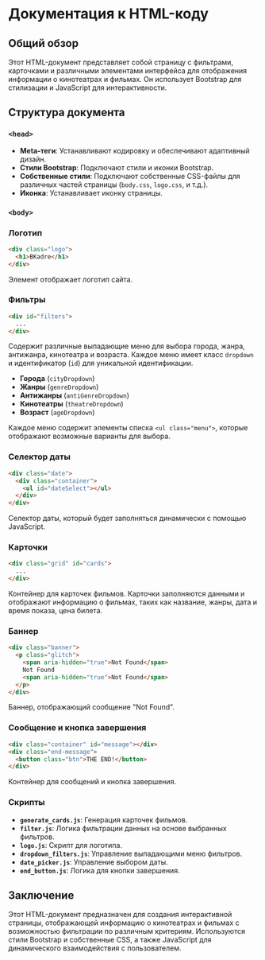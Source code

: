 # Документация к HTML-коду

## Общий обзор

Этот HTML-документ представляет собой страницу с фильтрами, карточками и различными элементами интерфейса для отображения информации о кинотеатрах и фильмах. Он использует Bootstrap для стилизации и JavaScript для интерактивности.

## Структура документа

### `<head>`

- **Meta-теги**: Устанавливают кодировку и обеспечивают адаптивный дизайн.
- **Стили Bootstrap**: Подключают стили и иконки Bootstrap.
- **Собственные стили**: Подключают собственные CSS-файлы для различных частей страницы (`body.css`, `logo.css`, и т.д.).
- **Иконка**: Устанавливает иконку страницы.

### `<body>`

### Логотип

```html
<div class="logo">
  <h1>BKadre</h1>
</div>

```

Элемент отображает логотип сайта.

### Фильтры

```html
<div id="filters">
  ...
</div>

```

Содержит различные выпадающие меню для выбора города, жанра, антижанра, кинотеатра и возраста. Каждое меню имеет класс `dropdown` и идентификатор (`id`) для уникальной идентификации.

- **Города** (`cityDropdown`)
- **Жанры** (`genreDropdown`)
- **Антижанры** (`antiGenreDropdown`)
- **Кинотеатры** (`theatreDropdown`)
- **Возраст** (`ageDropdown`)

Каждое меню содержит элементы списка `<ul class="menu">`, которые отображают возможные варианты для выбора.

### Селектор даты

```html
<div class="date">
  <div class="container">
    <ul id="dateSelect"></ul>
  </div>
</div>

```

Селектор даты, который будет заполняться динамически с помощью JavaScript.

### Карточки

```html
<div class="grid" id="cards">
  ...
</div>

```

Контейнер для карточек фильмов. Карточки заполняются данными и отображают информацию о фильмах, таких как название, жанры, дата и время показа, цена билета.

### Баннер

```html
<div class="banner">
  <p class="glitch">
    <span aria-hidden="true">Not Found</span>
    Not Found
    <span aria-hidden="true">Not Found</span>
  </p>
</div>

```

Баннер, отображающий сообщение "Not Found".

### Сообщение и кнопка завершения

```html
<div class="container" id="message"></div>
<div class="end-message">
  <button class="btn">THE END!</button>
</div>

```

Контейнер для сообщений и кнопка завершения.

### Скрипты

- **`generate_cards.js`**: Генерация карточек фильмов.
- **`filter.js`**: Логика фильтрации данных на основе выбранных фильтров.
- **`logo.js`**: Скрипт для логотипа.
- **`dropdown_filters.js`**: Управление выпадающими меню фильтров.
- **`date_picker.js`**: Управление выбором даты.
- **`end_button.js`**: Логика для кнопки завершения.

## Заключение

Этот HTML-документ предназначен для создания интерактивной страницы, отображающей информацию о кинотеатрах и фильмах с возможностью фильтрации по различным критериям. Используются стили Bootstrap и собственные CSS, а также JavaScript для динамического взаимодействия с пользователем.